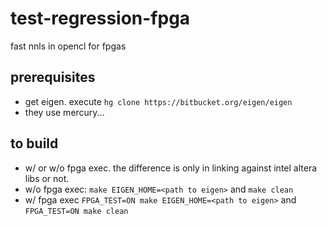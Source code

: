 # test-regression-fpga
fast nnls in opencl for fpgas

## prerequisites
- get eigen. execute `hg clone https://bitbucket.org/eigen/eigen`
- they use mercury...

## to build
- w/ or w/o fpga exec. the difference is only in linking against intel altera libs or not.
- w/o fpga exec: `make EIGEN_HOME=<path to eigen>` and `make clean` 
- w/ fpga exec `FPGA_TEST=ON make EIGEN_HOME=<path to eigen>` and `FPGA_TEST=ON make clean`
